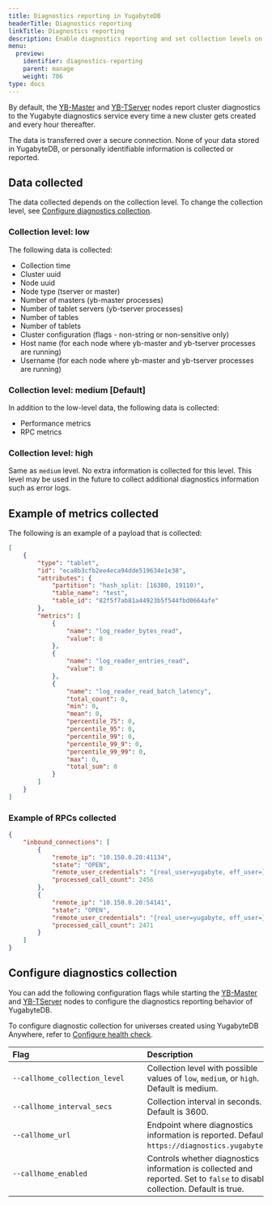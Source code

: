 ```yaml
---
title: Diagnostics reporting in YugabyteDB
headerTitle: Diagnostics reporting
linkTitle: Diagnostics reporting
description: Enable diagnostics reporting and set collection levels on YB-Master and YB-TServer nodes.
menu:
  preview:
    identifier: diagnostics-reporting
    parent: manage
    weight: 706
type: docs
---
```


By default, the [YB-Master](../../reference/configuration/yb-master/) and [YB-TServer](../../reference/configuration/yb-tserver/) nodes report cluster diagnostics to the Yugabyte diagnostics service every time a new cluster gets created and every hour thereafter.

The data is transferred over a secure connection. None of your data stored in YugabyteDB, or personally identifiable information is collected or reported.

## Data collected

The data collected depends on the collection level. To change the collection level, see [Configure diagnostics collection](#configure-diagnostics-collection).

### Collection level: low

The following data is collected:

- Collection time
- Cluster uuid
- Node uuid
- Node type (tserver or master)
- Number of masters (yb-master processes)
- Number of tablet servers (yb-tserver processes)
- Number of tables
- Number of tablets
- Cluster configuration (flags - non-string or non-sensitive only)
- Host name (for each node where yb-master and yb-tserver processes are running)
- Username (for each node where yb-master and yb-tserver processes are running)

### Collection level: medium [Default]

In addition to the low-level data, the following data is collected:

- Performance metrics
- RPC metrics

### Collection level: high

Same as `medium` level. No extra information is collected for this level. This level may be used in the future to collect additional diagnostics information such as error logs.

## Example of metrics collected

The following is an example of a payload that is collected:

```output.json
[
    {
        "type": "tablet",
        "id": "eca8b3cfb2ee4eca94dde519634e1e38",
        "attributes": {
            "partition": "hash_split: [16380, 19110)",
            "table_name": "test",
            "table_id": "82f5f7ab81a44923b5f544fbd0664afe"
        },
        "metrics": [
            {
                "name": "log_reader_bytes_read",
                "value": 0
            },
            {
                "name": "log_reader_entries_read",
                "value": 0
            },
            {
                "name": "log_reader_read_batch_latency",
                "total_count": 0,
                "min": 0,
                "mean": 0,
                "percentile_75": 0,
                "percentile_95": 0,
                "percentile_99": 0,
                "percentile_99_9": 0,
                "percentile_99_99": 0,
                "max": 0,
                "total_sum": 0
            }
        ]
    }
]
```

### Example of RPCs collected

```output.json
{
    "inbound_connections": [
        {
            "remote_ip": "10.150.0.20:41134",
            "state": "OPEN",
            "remote_user_credentials": "{real_user=yugabyte, eff_user=}",
            "processed_call_count": 2456
        },
        {
            "remote_ip": "10.150.0.20:54141",
            "state": "OPEN",
            "remote_user_credentials": "{real_user=yugabyte, eff_user=}",
            "processed_call_count": 2471
        }
    ]
}
```

## Configure diagnostics collection

You can add the following configuration flags while starting the [YB-Master](../../reference/configuration/yb-master/) and [YB-TServer](../../reference/configuration/yb-tserver/) nodes to configure the diagnostics reporting behavior of YugabyteDB.

To configure diagnostic collection for universes created using YugabyteDB Anywhere, refer to [Configure health check](../../yugabyte-platform/alerts-monitoring/set-up-alerts-health-check/#configure-health-check).

| <div style="width:250px">Flag</div> | Description |
| :--- | :---------- |
| `--callhome_collection_level` |  Collection level with possible values of `low`, `medium`, or `high`. Default is medium. |
| `--callhome_interval_secs` | Collection interval in seconds. Default is 3600. |
| `--callhome_url` | Endpoint where diagnostics information is reported. Default is `https://diagnostics.yugabyte.com`. |
| `--callhome_enabled` | Controls whether diagnostics information is collected and reported. Set to `false` to disable collection. Default is true. |
